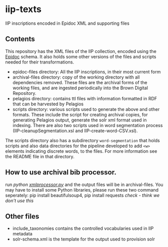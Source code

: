 # iip-texts
IIP inscriptions encoded in Epidoc XML and supporting files

## Contents
This repository has the XML files of the IIP collection, encoded using the [Epidoc](https://sourceforge.net/p/epidoc/wiki/Home/) schema. It also holds some other versions of the files and scripts needed for their transformations.
* epidoc-files directory: All the IIP inscriptions, in their most current form
* archival-files directory:  copy of the working directory with all dependencies removed. These files are the archival forms of the working files, and are ingested periodically into the Brown Digital Repository.
* pelagios directory: contains ttl files with information formatted in RDF that can be harvested by Pelagios
* scripts directory: various scripts used to generate the above and other formats. These include the script for creating archival copies, for generating Pelagios output, generate the solr xml format used in indexing. There are also two scripts used in word segmentation process (IIP-cleanupSegmentation.xsl and IIP-create-word-CSV.xsl).

The scripts directory also has a subdirectory `word-segmentation` that holds scripts and also data directories for the pipeline developed to add `<w>` elements indicating discrete words, to the files. For more information see the README file in that directory.

## How to use archival bib processor. 
run *python [xmlprocessor.py](https://github.com/Brown-University-Library/iip-texts/blob/master/xmlprocessor.py)* and the output files will be in archival-files. You may have to install some Python libraries, please run these two command seperately: pip install beautifulsoup4, pip install requests _check - think we don't use this_ 

## Other files
* include_taxonomies contains the controlled vocabularies used in IIP metadata
* solr-schema.xml is the template for the output used to provision solr
